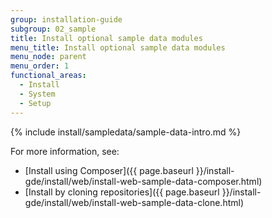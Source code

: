 ```yaml
---
group: installation-guide
subgroup: 02_sample
title: Install optional sample data modules
menu_title: Install optional sample data modules
menu_node: parent
menu_order: 1
functional_areas:
  - Install
  - System
  - Setup
---
```


{% include install/sampledata/sample-data-intro.md %}

For more information, see:

*  [Install using Composer]({{ page.baseurl }}/install-gde/install/web/install-web-sample-data-composer.html)
*  [Install by cloning repositories]({{ page.baseurl }}/install-gde/install/web/install-web-sample-data-clone.html)
